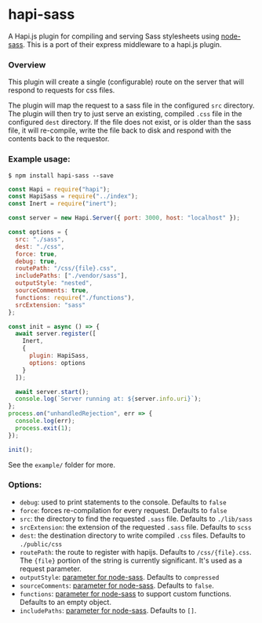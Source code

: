 # hapi-sass

A Hapi.js plugin for compiling and serving Sass stylesheets using [node-sass](https://github.com/andrew/node-sass). This is a port of their express middleware to a hapi.js plugin.

### Overview

This plugin will create a single (configurable) route on the server that will respond to requests for css files.

The plugin will map the request to a sass file in the configured `src` directory. The plugin will then try to just serve an existing, compiled `.css` file in the configured `dest` directory. If the file does not exist, or is older than the sass file, it will re-compile, write the file back to disk and respond with the contents back to the requestor.


### Example usage:

```shell
$ npm install hapi-sass --save
```

```javascript
const Hapi = require("hapi");
const HapiSass = require("../index");
const Inert = require("inert");

const server = new Hapi.Server({ port: 3000, host: "localhost" });

const options = {
  src: "./sass",
  dest: "./css",
  force: true,
  debug: true,
  routePath: "/css/{file}.css",
  includePaths: ["./vendor/sass"],
  outputStyle: "nested",
  sourceComments: true,
  functions: require("./functions"),
  srcExtension: "sass"
};

const init = async () => {
  await server.register([
    Inert,
    {
      plugin: HapiSass,
      options: options
    }
  ]);

  await server.start();
  console.log(`Server running at: ${server.info.uri}`);
};
process.on("unhandledRejection", err => {
  console.log(err);
  process.exit(1);
});

init();
```

See the `example/` folder for more.

### Options:

* `debug`: used to print statements to the console. Defaults to `false`
* `force`: forces re-compilation for every request. Defaults to `false`
* `src`: the directory to find the requested `.sass` file. Defaults to `./lib/sass`
* `srcExtension`: the extension of the requested `.sass` file. Defaults to `scss`
* `dest`: the destination directory to write compiled `.css` files. Defaults to `./public/css`
* `routePath`: the route to register with hapijs. Defaults to `/css/{file}.css`. The `{file}` portion of the string is currently significant. It's used as a request parameter.
* `outputStyle`: [parameter for node-sass](https://github.com/sass/node-sass#outputstyle). Defaults to `compressed`
* `sourceComments`: [parameter for node-sass](https://github.com/sass/node-sass#sourcecomments). Defaults to `false`.
* `functions`: [parameter for node-sass](https://github.com/sass/node-sass#functions--v300---experimental) to support custom functions. Defaults to an empty object.  
* `includePaths`: [parameter for node-sass](https://github.com/sass/node-sass#includepaths). Defaults to `[]`.
